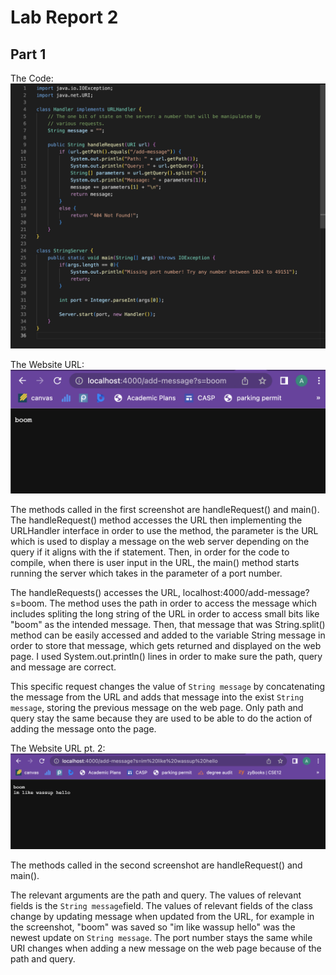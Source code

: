 # Lab Report 2
## Part 1
The Code:
![Image](metroBoomin.png)

The Website URL:
![Image](pt1.png)

The methods called in the first screenshot are handleRequest() and main(). The handleRequest() method accesses the URL then implementing the URLHandler interface in order to use the method, the parameter is the URL which is used to display a message on the web server depending on the query if it aligns with the if statement. Then, in order for the code to compile, when there is user input in the URL, the main() method starts running the server which takes in the parameter of a port number.

The handleRequests() accesses the URL, localhost:4000/add-message?s=boom. The method uses the path in order to access the message which includes spliting the long string of the URL in order to access small bits like "boom" as the intended message. Then, that message that was String.split() method can be easily accessed and added to the variable String message in order to store that message, which gets returned and displayed on the web page. I used System.out.println() lines in order to make sure the path, query and message are correct. 

This specific request changes the value of `String message` by concatenating the message from the URL and adds that message into the exist `String message`, storing the previous message on the web page. Only path and query stay the same because they are used to be able to do the action of adding the message onto the page. 

The Website URL pt. 2:
![Image](pt2.png)

The methods called in the second screenshot are handleRequest() and main(). 

The relevant arguments are the path and query. The values of relevant fields is the `String message`field. The values of relevant fields of the class change by updating message when updated from the URL, for example in the screenshot, "boom" was saved so "im like wassup hello" was the newest update on `String message`. The port number stays the same while URI changes when adding a new message on the web page because of the path and query. 

